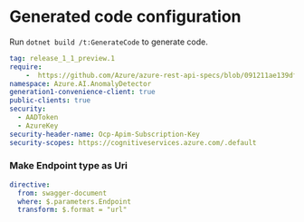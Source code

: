 # Generated code configuration

Run `dotnet build /t:GenerateCode` to generate code.

``` yaml
tag: release_1_1_preview.1
require:
    -  https://github.com/Azure/azure-rest-api-specs/blob/091211ae139df31cdc858360f19743134487991a/specification/cognitiveservices/data-plane/AnomalyDetector/readme.md
namespace: Azure.AI.AnomalyDetector
generation1-convenience-client: true
public-clients: true
security:
  - AADToken
  - AzureKey
security-header-name: Ocp-Apim-Subscription-Key
security-scopes: https://cognitiveservices.azure.com/.default
```

### Make Endpoint type as Uri

``` yaml
directive:
  from: swagger-document
  where: $.parameters.Endpoint
  transform: $.format = "url"
```
